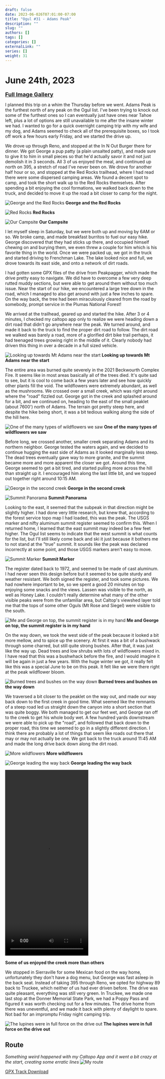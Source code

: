```yaml
---
draft: false
date: 2023-06-026T07:01:00-07:00
title: "Ogul #31 - Adams Peak"
description: ""
slug: ""
authors: []
tags: []
categories: []
externalLink: ""
series: []
weight: 31
---
```

# June 24th, 2023
<a href="../galleries/adams-gallery/"><font size="4"><b>Full Image Gallery</b></font></a>


I planned this trip on a whim the Thursday before we went. Adams Peak is the furthest north of any peak on the Ogul list. I've been trying to knock out some of the furthest ones so I can eventually just have ones near Tahoe left, plus a lot of options are still unavailable to me after the insane winter we had. I wanted to go for a quick overnight camping trip with my wife and my dog, and Adams seemed to check all of the prerequisite boxes, so I took off work a few hours early Friday, and we started the drive up. 

We drove up through Reno, and stopped at the In N Out Burger there for dinner. We got George a pup patty (a plain unsalted patty), and made sure to give it to him in small pieces so that he'd actually savor it and not just demolish it in 3 seconds. All 3 of us enjoyed the meal, and continued up north on 395, a stretch of road I've never been on. We drove for another half hour or so, and stopped at the Red Rocks trailhead, where I had read there were some dispersed camping areas. We found a decent spot to camp, and took the short walk up to the Red Rocks themselves. After spending a bit enjoying the cool formations, we walked back down to the truck, and decided to move it up the road a bit closer to camp for the night.


![George and the Red Rocks](https://s3.us-west-1.wasabisys.com/web-assets/adams-6-24-23/PXL_20230624_014904119.jpg?classes=shadow)
**George and the Red Rocks**

![Red Rocks](https://s3.us-west-1.wasabisys.com/web-assets/adams-6-24-23/PXL_20230624_014900534.jpg?classes=shadow)
**Red Rocks**

![Our Campsite](https://s3.us-west-1.wasabisys.com/web-assets/adams-6-24-23/PXL_20230624_025419719.jpg?classes=shadow)
**Our Campsite**

I let myself sleep in Saturday, but we were both up and moving by 6AM or so. We broke camp, and made breakfast burritos to fuel our easy hike. George discovered that they had sticks up there, and occupied himself chewing on and burying them, we even threw a couple for him which is his favorite thing in the world. Once we were packed up, we got in the truck and started driving to Frenchman Lake. The lake looked nice and full, we drove towards its east side, and onto a network of dirt roads.

I had gotten some GPX files of the drive from Peakpagger, which made the drive pretty easy to navigate. We did have to overcome a few very deep rutted muddy sections, but were able to get around them without too much issue. Near the start of our hike, we encountered a large tree down in the road, which I managed to also get around with just a few inches to spare. On the way back, the tree had been miraculously cleared from the road by somebody, prompt service in the Plumas National Forest! 

We arrived at the trailhead, geared up and started the hike. After 3 or 4 minutes, I checked my caltopo app only to realize we were heading down a dirt road that didn't go anywhere near the peak. We turned around, and made it back to the truck to find the proper dirt road to follow. The dirt road we walked was barely a road, more of a glorified dirt bike trail perhaps, it had teenaged trees growing right in the middle of it. Clearly nobody had driven this thing in over a decade in a full sized vehicle. 

![Looking up towards Mt Adams near the start](https://s3.us-west-1.wasabisys.com/web-assets/adams-6-24-23/PXL_20230624_161438580.jpg?classes=shadow)
**Looking up towards Mt Adams near the start**

The entire area was burned quite severely in the 2021 Beckwourth Complex Fire. It seems like in most areas basically all of the trees died. It's quite sad to see, but it is cool to come back a few years later and see how quickly other plants fill the void. The wildflowers were extremely abundant, as well as the mushrooms. We crossed over a small creek, which was right around where the "road" fizzled out. George got in the creek and splashed around for a bit, and we continued on, heading to the east of the small peaklet (about 7600') north of Adams. The terrain got pretty steep here, and despite the hike being short, it was a bit tedious walking along the side of the hill here. 

![One of the many types of wildflowers we saw](https://s3.us-west-1.wasabisys.com/web-assets/adams-6-24-23/PXL_20230624_162433242.jpg?classes=shadow)
**One of the many types of wildflowers we saw**

Before long, we crossed another, smaller creek separating Adams and its northern neighbor. George tested the waters again, and we decided to continue hugging the east side of Adams as it looked marginally less steep. The dead trees eventually gave way to more granite, and the summit became more and more apparent the closer we got. Around this time, George seemed to get a bit tired, and started pulling more across the hill than straight up it. I encouraged him along the last little bit, and we topped out together right around 10:15 AM. 

![George in the second creek](https://s3.us-west-1.wasabisys.com/web-assets/adams-6-24-23/PXL_20230624_164210508.jpg?classes=shadow)
**George in the second creek**

![Summit Panorama](https://s3.us-west-1.wasabisys.com/web-assets/adams-6-24-23/PXL_20230624_171904437.PANO.jpg?classes=shadow)
**Summit Panorama**

Looking to the east, it seemed that the subpeak in that direction might be slightly higher. I had done very little research, but knew that, according to the forest service topo map I had loaded, this was the peak. The USGS marker and nifty aluminum summit register seemed to confirm this. When I returned home, I learned that the east summit may indeed be a few feet higher. The Ogul list seems to indicate that the west summit is what counts for the list, but I'll still likely come back and ski it just because it bothers me to not stand at the "true" summit. It sounds like the peak was declared incorrectly at some point, and those USGS markers aren't easy to move.

![Summit Marker](https://s3.us-west-1.wasabisys.com/web-assets/adams-6-24-23/PXL_20230624_172057703.jpg?classes=shadow)
**Summit Marker**

The register dated back to 1972, and seemed to be made of cast aluminum. I had never seen this design before but it seemed to be quite sturdy and weather resistant. We both signed the register, and took some pictures. We had nowhere important to be, so we spent a good 20 minutes on top enjoying some snacks and the views. Lassen was visible to the north, as well as Honey Lake. I couldn't really determine what many of the other visible peaks were from the unfamiliar area, but Caltop's viewshed layer told me that the tops of some other Oguls (Mt Rose and Siegel) were visible to the south. 

![Me and George on top, the summit register is in my hand](https://s3.us-west-1.wasabisys.com/web-assets/adams-6-24-23/PXL_20230624_172033879.jpg?classes=shadow)
**Me and George on top, the summit register is in my hand**

On the way down, we took the west side of the peak because it looked a bit more mellow, and to spice up the scenery. At first it was a bit of a bushwack through some charred, but still quite strong bushes. After that, it was just like the way up. Dead trees and low shrubs with lots of wildflowers mixed in. I have read that this was a bushwhack before the fire, and I would imagine it will be again in just a few years. With the huge winter we got, it really felt like this was a special June to be on this peak. It felt like we were there right at the peak wildflower bloom.


![Burned trees and bushes on the way down](https://s3.us-west-1.wasabisys.com/web-assets/adams-6-24-23/PXL_20230624_174500151.jpg?classes=shadow)
**Burned trees and bushes on the way down**

We traversed a bit closer to the peaklet on the way out, and made our way back down to the first creek in good time. What seemed like the remnants of a steep road led us straight down the canyon into a short section that was quite boggy. We both managed to get our feet wet, and George ran off to the creek to get his whole body wet. A few hundred yards downstream we were able to pick up the "road", and followed that back down to the proper road, this time we seemed to go in a slightly different direction. I think there are probably a lot of things that seem like roads out there that may or may not actually be one. We got back to the truck around 11:45 AM and made the long drive back down along the dirt road.

![More wildflowers](https://s3.us-west-1.wasabisys.com/web-assets/adams-6-24-23/PXL_20230624_174827164.PORTRAIT.jpg?classes=shadow)
**More wildflowers**

![George leading the way back](https://s3.us-west-1.wasabisys.com/web-assets/adams-6-24-23/PXL_20230624_175827873.jpg?classes=shadow)
**George leading the way back**


<video width="270" height="600" controls>
  <source src=https://s3.us-west-1.wasabisys.com/web-assets/adams-6-24-23/PXL_20230624_182716047.TS.mp4 type="video/mp4">
</video>

**Some of us enjoyed the creek more than others**

We stopped in Sierraville for some Mexican food on the way home, unfortunately they don't have a dog menu, but George was fast asleep in the back seat. Instead of taking 395 through Reno, we opted for highway 89 back to Truckee, which neither of us had ever driven before. The drive was quite pleasant, everything was still very green. In Truckee, we made one last stop at the Donner Memorial State Park, we had a Poppy Pass and figured it was worth checking out for a few minutes. The drive home from there was uneventful, and we made it back with plenty of daylight to spare. Not bad for an impromptu Friday night camping trip.

![The lupines were in full force on the drive out](https://s3.us-west-1.wasabisys.com/web-assets/adams-6-24-23/PXL_20230624_191546673.jpg?classes=shadow)
**The lupines were in full force on the drive out**

## Route
*Something weird happened with my Caltopo App and it went a bit crazy at the start, creating some erratic lines*
![My route](https://s3.us-west-1.wasabisys.com/web-assets/adams-6-24-23/adams_route.png?classes=shadow)

[GPX Track Download](https://s3.us-west-1.wasabisys.com/web-assets/adams-6-24-23/adams_route.gpx)
